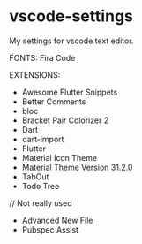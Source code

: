 # vscode-settings
My settings for vscode text editor.

FONTS:
  Fira Code

EXTENSIONS:
- Awesome Flutter Snippets
- Better Comments
- bloc
- Bracket Pair Colorizer 2
- Dart
- dart-import
- Flutter
- Material Icon Theme
- Material Theme Version 31.2.0
- TabOut
- Todo Tree

// Not really used
- Advanced New File
- Pubspec Assist
